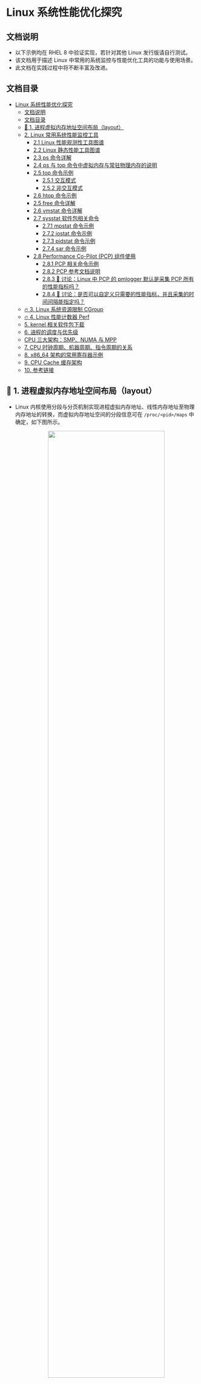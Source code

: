 # Linux 系统性能优化探究

## 文档说明

- 以下示例均在 RHEL 8 中验证实现，若针对其他 Linux 发行版请自行测试。
- 该文档用于描述 Linux 中常用的系统监控与性能优化工具的功能与使用场景。
- 此文档在实践过程中将不断丰富及改进。

## 文档目录
- [Linux 系统性能优化探究](#linux-系统性能优化探究)
  - [文档说明](#文档说明)
  - [文档目录](#文档目录)
  - [🔬 1. 进程虚拟内存地址空间布局（layout）](#-1-进程虚拟内存地址空间布局layout)
  - [2. Linux 常用系统性能监控工具](#2-linux-常用系统性能监控工具)
    - [2.1 Linux 性能观测性工具图谱](#21-linux-性能观测性工具图谱)
    - [2.2 Linux 静态性能工具图谱](#22-linux-静态性能工具图谱)
    - [2.3 ps 命令详解](#23-ps-命令详解)
    - [2.4 ps 与 top 命令中虚拟内存与常驻物理内存的说明](#24-ps-与-top-命令中虚拟内存与常驻物理内存的说明)
    - [2.5 top 命令示例](#25-top-命令示例)
      - [2.5.1 交互模式](#251-交互模式)
      - [2.5.2 非交互模式](#252-非交互模式)
    - [2.6 htop 命令示例](#26-htop-命令示例)
    - [2.5 free 命令详解](#25-free-命令详解)
    - [2.6 vmstat 命令详解](#26-vmstat-命令详解)
    - [2.7 sysstat 软件包相关命令](#27-sysstat-软件包相关命令)
      - [2.7.1 mpstat 命令示例](#271-mpstat-命令示例)
      - [2.7.2 iostat 命令示例](#272-iostat-命令示例)
      - [2.7.3 pidstat 命令示例](#273-pidstat-命令示例)
      - [2.7.4 sar 命令示例](#274-sar-命令示例)
    - [2.8 Performance Co-Pilot (PCP) 组件使用](#28-performance-co-pilot-pcp-组件使用)
      - [2.8.1 PCP 相关命令示例](#281-pcp-相关命令示例)
      - [2.8.2 PCP 参考文档说明](#282-pcp-参考文档说明)
      - [2.8.3 📢 讨论：Linux 中 PCP 的 pmlogger 默认是采集 PCP 所有的性能指标吗？](#283--讨论linux-中-pcp-的-pmlogger-默认是采集-pcp-所有的性能指标吗)
      - [2.8.4 📢 讨论：是否可以自定义只需要的性能指标，并且采集的时间间隔能指定吗？](#284--讨论是否可以自定义只需要的性能指标并且采集的时间间隔能指定吗)
  - [🔥 3. Linux 系统资源限制 CGroup](#-3-linux-系统资源限制-cgroup)
  - [🔥 4. Linux 性能计数器 Perf](#-4-linux-性能计数器-perf)
  - [5. kernel 相关软件包下载](#5-kernel-相关软件包下载)
  - [6. 进程的调度与优先级](#6-进程的调度与优先级)
  - [CPU 三大架构：SMP、NUMA 与 MPP](#cpu-三大架构smpnuma-与-mpp)
  - [7. CPU 时钟周期、机器周期、指令周期的关系](#7-cpu-时钟周期机器周期指令周期的关系)
  - [8. x86\_64 架构的常用寄存器示例](#8-x86_64-架构的常用寄存器示例)
  - [9. CPU Cache 缓存架构](#9-cpu-cache-缓存架构)
  - [10. 参考链接](#10-参考链接)

## 🔬 1. 进程虚拟内存地址空间布局（layout）

- Linux 内核使用分段与分页机制实现进程虚拟内存地址、线性内存地址至物理内存地址的转换，而虚拟内存地址空间的分段信息可在 `/proc/<pid>/maps` 中确定，如下图所示。

  <center><img src="images/linux-process-memory-layout.png" style="width:80%"></center>
  
  `/proc/<pid>/maps` 中的 16 进制虚拟内存地址从显示的低地址位向高地址位扩展，并且在连续的地址空间之间为了保证数据安全性存在一定的 `gap` 区域，而右侧示意图中显示除了进程自身的虚拟内存地址空间外，还存在内核虚拟内存地址空间，两者共同协作完成进程所需执行的任务。

- 对于指定进程的全部状态信息可在 `/proc/<pid>/status` 文件中查看，如上述进程的栈（stack）大小为 132 KiB（占 33 个 page）。
  
  ```bash
  $ sudo grep VmStk /proc/4429/status
    VmStk:       132 kB
  ```

## 2. Linux 常用系统性能监控工具

> 📜 以下命令均可使用 man 命令查询详尽的使用说明

### 2.1 Linux 性能观测性工具图谱

<center><img src="images/linux-performance-observability.jpg" style="width:80%"></center>

### 2.2 Linux 静态性能工具图谱

<center><img src="images/linux-static-performance-tools.jpg" style="width:80%"></center>

### 2.3 ps 命令详解
  
```bash
### GNU 风格的命令行 ###
$ sudo pidof <process_name>
# 根据进程名称查找进程 ID
  
$ sudo ps -p $(pidof <process_name>)
# 查看相应进程的概要信息
$ sudo ps -p $(pidof nginx)
  PID TTY      STAT   TIME COMMAND
  865 ?        Ss     0:00 nginx: master process /usr/sbin/nginx
  866 ?        S      0:00 nginx: worker process
  867 ?        S      0:00 nginx: worker process 
# 查看 Nginx 相关进程的概要信息
  
$ sudo ps -p <pid> -o etime
# 查看指定进程自启动为止的消耗（elapsed）时间
$ sudo ps --forest -C <cmdlist>
# 查看指定命令列表的进程树 结构
$ sudo ps --forest -C nginx -o pid,ppid,cmd
# 查看 Nginx 进程的进程树与 pid、ppid 和 cmd
  
$ sudo ps -ef
$ sudo ps -efL
# 全格式输出系统上运行的所有进程，并显示各个进程的线程数（NLWP）。
# 注意：Linux 内核不区分进程与线程，将线程视为轻量级进程（LWP）。
$ sudo ps -L -C <process_name>
# 查看指定进程的线程信息
$ sudo ps -L [-p|p|-q|q] <pid>
# 查看指定进程的线程信息
$ sudo ps -U <user_name>
# 查看指定用户的进程信息
  
### BSD 风格命令行 ###
$ sudo ps aux
  USER       PID %CPU %MEM    VSZ   RSS TTY      STAT START   TIME COMMAND
  root         1  0.0  0.7 180608 13420 ?        Ss   Apr04   0:05 /usr/lib/systemd/systemd --switched-root --system --deserialize 18
  root         2  0.0  0.0      0     0 ?        S    Apr04   0:00 [kthreadd]
  root         3  0.0  0.0      0     0 ?        I<   Apr04   0:00 [rcu_gp]
  root         4  0.0  0.0      0     0 ?        I<   Apr04   0:00 [rcu_par_gp]
  root         6  0.0  0.0      0     0 ?        I<   Apr04   0:00 [kworker/0:0H-kblockd]
  root         8  0.0  0.0      0     0 ?        I<   Apr04   0:00 [mm_percpu_wq]
  root         9  0.0  0.0      0     0 ?        S    Apr04   0:01 [ksoftirqd/0]
  root        10  0.0  0.0      0     0 ?        I    Apr04   0:01 [rcu_sched]
  root        11  0.0  0.0      0     0 ?        S    Apr04   0:00 [migration/0]
  root        12  0.0  0.0      0     0 ?        S    Apr04   0:00 [watchdog/0]
  ...
# 查看所有用户及进程的扩展详情
# 使用 man ps 查看命令输出的 HEADER 详细说明
# 常见的 HEADER 说明：
#   USER：user，也称为 euser，即运行进程的有效用户 ID。
#   PID：pid，即进程 ID。
#   %CPU：%cpu，也称为 cputime 或 realtime ratio，即进程占所有进程的 CPU 使用时间百分比。
#   %MEM：%mem，即进程的常驻物理内存（resident set size）使用率。
#   VSZ：vsz，即进程的虚拟内存大小（单位为 KiB）。
#   RSS：rss，即进程的常驻内存大小（非 swapped 的物理内存大小），其单位为 KiB。
#   TTY：tname，即进程所在的终端，其中 "?" 代表进程无需运行终端。
#   STAT：stat，即进程的状态。
#   START：start_time，即进程启动的时间或日期。
#   TIME：time，即进程从启动到现在积累的 CPU 使用时间，格式为 "[DD-]HH:MM:SS"，该值逐渐累加。
#   CLS：cls，即进程的调度类别（见下文 "进程的调度与优先级说明"）。
#   COMMAND：comm，即进程的可执行程序名称。
  
$ sudo ps axum
# 查看系统上运行的所有进程，并在每个进程下显示该进程的所有线程。
$ sudo ps axl
# 长列表格式输出系统上运行的所有进程
$ sudo ps axjf
# 查看所有进程的进程树信息，与 pstree 命令类似。
  
$ sudo ps ax --format pid,%mem,comm --sort=-%mem
$ sudo ps axo pid,%mem,comm --sort=-%mem
# 查看进程以进程 ID、进程的物理内存使用率以及进程的可执行程序名称输出，并以物理内存使用率
# 的降序（从高到低）排序。
```
  
### 2.4 ps 与 top 命令中虚拟内存与常驻物理内存的说明

进程的 VSZ 与 RSS 在进程的 `/proc/<pid>/status` 中分别对应 `VmSize` 与 `VmRSS`，而 `VmRSS = RssAnon + RssFile`。
  
```bash
$ sudo cat /proc/4429/status
  ...
  VmSize:   149300 kB
  RssAnon:            3304 kB
  RssFile:            5320 kB
  ...
$ sudo ps axo pid,vsz,rss,comm | grep 4429
  4429 149300  8624 nginx
```
  
top 命令对 PID 4429 的输出如下所示，其中 `VIRT`（进程的虚拟内存）与 ps 命令的 VSZ 相同，`RES`（进程的常驻内存）与 ps 命令的 RSS 相同，SHR 与 `/proc/<pid>/status` 的 RssFile 相同。
  
```bash
$ top -n 1 -p 4429
  Tasks:   1 total,   0 running,   1 sleeping,   0 stopped,   0 zombie
  %Cpu(s):  0.0 us,  0.0 sy,  0.0 ni,100.0 id,  0.0 wa,  0.0 hi,  0.0 si,  0.0 st
  MiB Mem :   1828.8 total,   1268.2 free,    210.0 used,    350.7 buff/cache
  MiB Swap:      0.0 total,      0.0 free,      0.0 used.   1450.3 avail Mem
  
    PID USER      PR  NI    VIRT    RES    SHR S  %CPU  %MEM     TIME+ COMMAND
   4429 nginx     20   0  149300   8624   5320 S   0.0   0.5   0:01.04 nginx 
# top 命令执行 1 秒立即返回
```
  
通过 ps 与 top 命令可查看进程的虚拟内存大小，除此之外也可直接计算进程在虚拟内存中的分段范围而获得其虚拟内存的大小，在 Linux 中进程的虚拟内存分段的映射位于 `/proc/<pid>/maps` 文件中，计算方法如下所示：
  
```bash
$ sudo cat /proc/<pid>/maps | \
  awk '{print $1}' | \
  awk -F'[-]' '{ s=strtonum("0x"$1); e=strtonum("0x"$2); sum+=e-s } END { print sum/1024 }'
# 统计指定进程的虚拟内存地址空间中的地址数量，每个地址对应 1 字节。
# 以上命令返回的单位为 KiB
```

### 2.5 top 命令示例

top 命令具有 `交互式` 与 `非交互式` 模式，以下分别给出两种模式的使用示例：

#### 2.5.1 交互模式

```bash
$ top
top - 15:28:45 up 2 days, 16:03,  2 users,  load average: 0.16, 0.15, 0.11
Tasks: 395 total,   1 running, 394 sleeping,   0 stopped,   0 zombie
%Cpu(s):  0.2 us,  0.5 sy,  0.0 ni, 99.1 id,  0.0 wa,  0.2 hi,  0.1 si,  0.0 st
MiB Mem :  11966.5 total,    355.1 free,   8255.3 used,   3356.1 buff/cache
MiB Swap:   8063.0 total,   7446.4 free,    616.6 used.   2844.0 avail Mem

    PID USER      PR  NI    VIRT    RES    SHR S  %CPU  %MEM     TIME+ COMMAND
   2066 qemu      20   0 2812852 720908  21260 S   1.3   5.9  46:00.15 qemu-kvm
 152018 qemu      20   0 4198252 670024  21388 S   1.3   5.5  98:07.77 qemu-kvm
 151777 qemu      20   0 2936548 633020  21628 S   1.0   5.2  47:40.91 qemu-kvm
 151939 qemu      20   0 4641932   1.7g  21480 S   1.0  14.2  51:33.38 qemu-kvm
   1762 kiosk     20   0 4250616 301256 118868 S   0.7   2.5  21:15.58 gnome-shell
 151861 qemu      20   0 4208372   1.1g  21472 S   0.7   9.4  59:48.37 qemu-kvm
      1 root      20   0  261316  15448   9608 S   0.0   0.1   1:56.07 systemd
      2 root      20   0       0      0      0 S   0.0   0.0   0:00.21 kthreadd
      3 root       0 -20       0      0      0 I   0.0   0.0   0:00.00 rcu_gp
      4 root       0 -20       0      0      0 I   0.0   0.0   0:00.00 rcu_par_gp
...
# 直接运行，默认 3 秒刷新一次。

$ top -d <second>
# 指定间隔的秒数刷新一次

$ top -u <username>
# 只显示指定用户的进程列表刷新

$ top -p pid1,pid2,...
# 只显示指定进程的列表刷新
```

- `Shift + M`：根据 `RES` 常驻物理内存从大到小排序
- `Shift + N`：根据 `PID` 从大到小排序
- `Shift + T`：根据 `TIME+` 的 CPU 使用时间从大到小排序
- 💥 交互模式中的 `F` 键可选择更多的显示选项并用于排序

#### 2.5.2 非交互模式

```bash
$ sudo top -n <number>
# -n 选项：Number-of-interations，指定命令交互输出的次数。

$ sudo top -n 5 -d 1 > /path/to/file
# 每 1 秒刷新进程列表，刷新 5 次，但每次只显示一页结果，将其保存至指定文件中。

$ sudo top -b -n 5 -d 1 > /path/to/file
# 每 1 秒刷新进程列表，刷新 5 次，以批处理的形式保存所有进程列表至指定文件中。
```

<center><img src="images/man-top-demo.png" style="width:80%"></center>

### 2.6 htop 命令示例

htop 命令安装：

```bash
$ sudo cat > /etc/yum.repos.d/epel8.repo <<EOF
[epel8]
name = epel8 repository
baseurl = https://mirrors.tuna.tsinghua.edu.cn/epel/8/Everything/x86_64/
enabled = 1
gpgcheck = 0
EOF
# 配置 epel8 软件仓库

$ sudo dnf install -y htop
# htop 软件来源于 epel8 软件仓库
```

`htop` 命令可提供更加便捷与可视化的管理界面，可通过按键与鼠标点击操作。

<center><img src="images/htop-demo.png" style="width:80%"></center>

### 2.5 free 命令详解

常用选项：

```plaintext
Usage:
 free [options]

Options:
 -b, --bytes         show output in bytes        # 十进制字节表示（bytes）
     --kilo          show output in kilobytes    # 十进制字节表示（kb/KB）
     --mega          show output in megabytes    # 十进制字节表示（mb/MB）
     --giga          show output in gigabytes    # 十进制字节表示（gb/GB）
     --tera          show output in terabytes    # 十进制字节表示（tb/TB）
     --peta          show output in petabytes    # 十进制字节表示（pb/PB）
 -k, --kibi          show output in kibibytes    # 二进制字节表示（kib/KiB）
 -m, --mebi          show output in mebibytes    # 二进制字节表示（mib/MiB）
 -g, --gibi          show output in gibibytes    # 二进制字节表示（gib/GiB）
     --tebi          show output in tebibytes    # 二进制字节表示（tib/TiB）
     --pebi          show output in pebibytes    # 二进制字节表示（pib/PiB）
 -h, --human         show human-readable output  # 以人类可读的方式输出
     --si            use powers of 1000 not 1024
 -l, --lohi          show detailed low and high memory statistics
 -t, --total         show total for RAM + swap             # 显示 RAM + sawp 总共的值
 -s N, --seconds N   repeat printing every N seconds       # 每隔 N 秒打印结果
 -c N, --count N     repeat printing N times, then exit    # 打印 N 次结果
 -w, --wide          wide output                           # 完整打印结果（buffer 与 cache 分开输出）

     --help     display this help and exit
 -V, --version  output version information and exit

For more details see free(1).
```

命令示例：

```bash
$ sudo free -m
$ sudo free -m -w
$ sudo free -m -w -s 3 -t 5
              total        used        free      shared     buffers       cache   available
Mem:          11966        7825         456         410           9        3675        3417
Swap:          8062         321        7741
...
# 每隔 3 秒打印以 MiB 为单位的结果，共采集 5 次。
```

| 字段名          | 含义说明 | /proc/meminfo 中的参数 |
| -------------- | ----- | ----- |
| **total**      | 物理内存或交换内存总容量 | MemTotal / SwapTotal |
| **used**       | 已使用的内存（不含缓存和缓冲区）。计算公式：`used = total - free - buff/cache`。| - |
| **free**       | 完全未被使用的内存 | MemFree / SwapFree |
| **shared**     | 被多个进程共享的内存（通常是 tmpfs）| Shmem |
| **buffers**    | 缓冲区的内存 | Buffers |
| **cache**      | 页缓存（page cache）与 slabs 使用的内存 | Cached + SReclaimable |
| **buff/cache** | 缓存（cache） + 缓冲区（buffer）总和，用于提升磁盘 I/O 性能。| - |
| **available**  | 可用于启动新程序的内存估算值（考虑了可回收的缓存）。**比 `free` 更准确**。| - |

⚠️ 重要：在 free 命令的输出中，相比 free 字段显示的 "完全未被使用的内存"，需更加关注 available 字段的值。`buff/cache` 与 `available` 列的值接近于 0，暗示系统可用内存极低！若 `available` 超过 `total` 的 20%，即使 `used` 接近于 `total`，这种状态也暗示系统是一个健康的系统（healthy system）。

### 2.6 vmstat 命令详解

- 功能：监控虚拟内存使用情况
- 来源：`procps-ng` 软件包  
- 该命令不带参数将显示自启动以来统计信息的平均值  
- 该命令具有多种统计汇总模式，包括 VM 模式（VM mode）、磁盘模式（disk mode）、磁盘分区模式（disk partition mode）与 slab 模式（slab mode）等，默认情况下以 VM 模式输出。 
- 默认情况下，命令输出的内存单位为 KiB，更改单位的选项：
  - `-S k` 选项：单位 KB
  - `-S m` 选项：单位 MB
  - `-S M` 选项：单位 MiB

  ```bash
  root@ceph-node0:~# vmstat -S M 2 5
  procs -----------memory---------- ---swap-- -----io---- -system-- ------cpu-----
   r  b   swpd   free   buff  cache   si   so    bi    bo   in   cs us sy id wa st
   1  0      0    121      9    160    0    0     7   120  188  276  0  0 99  0  0
   1  0      0    121      9    160    0    0     0    19  305  474  0  0 100  0  0
   0  0      0    121      9    160    0    0     0    19  328  462  0  1 99  0  0
   0  0      0    121      9    160    0    0     0    33  327  473  0  1 99  0  0
   0  0      0    120      9    160    0    0     0    39  351  514  0  0 100  0  0
  # 默认 VM 模式输出，单位为 MiB，每隔 2 秒采样，共采样 4 次。
  ```
  
- vmstat 命令 VM 模式输出的详细说明，如下所示：

<center><img src="images/vmstat-header-info.jpg" style="width:80%"></center>

<center><img src="images/linux-process-schedule.jpg" style="width:80%"></center>

### 2.7 sysstat 软件包相关命令

该软件包中主要包含的命令：`mpstat`、`iostat`、`pidstat`、`sar`

#### 2.7.1 mpstat 命令示例

功能：监控 CPU 的使用情况
    
> 注意：mpstat 命令将使用 `/proc/stat` 与 `/proc/interrupts` 文件进行检索，监控统计 CPU 的使用状态。

```bash
$ sudo mpstat -P { <cpu_list> | ALL } \
  -N { <node_list> | ALL } \
  <interval> <count>
# mpstat 命令查看指定 CPU 核心或 NUMA 节点的使用状态
    
$ sudo mpstat -P ALL 1 10
# 实时监控所有 CPU 核心的使用状态，每隔 1 秒采集样本共采集 10 次。
    
$ sudo mpstat -P 1 -N 0 -o JSON 2 5 > mpstat-dump.json
# 实时监控 1 号逻辑 CPU、0 号 NUMA 节点的 CPU 状态，每隔 2 秒采集样本共采集 5 次，
# 结果输出为指定 JSON 文件。
```

<center><img src="images/mpstat-demo.png" style="width:80%"></center>

若需启用实时输出的高亮显示，可设置 `S_COLORS` 环境变量为 `always` 或 `auto`。
  
#### 2.7.2 iostat 命令示例

- 功能：监控磁盘的 I/O 使用情况
- iostat 命令使用内核性能计数器（`perf_event`）统计生成两类报告：CPU 使用报告、设备使用报告
- 常用选项：
  - -c 选项：显示 CPU 使用率报告
  - -d 选项：显示设备使用率报告
  - -x 选项：显示更多的 I/O 统计指标
  - -y 选项：省略自系统启动以来第一行的统计信息
  - -z 选项：省略统计无任何活动的设备
  - --human 选项：显示人类可读的容量格式

  ```bash
  $ sudo iostat 1 5
  # 每 1 秒采集样本共采集 5 次

  $ sudo iostat -cdyz --human 2 10 > /path/to/file
  # sysstat 软件包工具输出的第一行是自系统启动以来统计的平均值，此行可不考虑在内。
  # 每 2 秒采集样本共采集 10 次，实时监控 CPU 与磁盘设备的状态。
  # 输出中的 tps 事务数又称为 IOPS
  ```

  <center><img src="images/iostat-demo.png" style="width:80%"></center>

  ```bash
  $ sudo iostat -dtxyz --human 1 5
  Linux 4.18.0-305.el8.x86_64 (foundation0.ilt.example.com)       09/05/2025      _x86_64_        (4 CPU)

  09/05/2025 11:48:13 AM
  Device            r/s     w/s     rkB/s     wkB/s   rrqm/s   wrqm/s  %rrqm  %wrqm r_await w_await aqu-sz rareq-sz wareq-sz  svctm  %util
  sda              0.00   28.00      0.0k      1.5M     0.00     2.00   0.0%   6.7%    0.00    0.21   0.01     0.0k    53.3k   0.11   0.3%

  09/05/2025 11:48:14 AM
  Device            r/s     w/s     rkB/s     wkB/s   rrqm/s   wrqm/s  %rrqm  %wrqm r_await w_await aqu-sz rareq-sz wareq-sz  svctm  %util
  sda              0.00    1.00      0.0k      8.0k     0.00     0.00   0.0%   0.0%    0.00    0.00   0.00     0.0k     8.0k   1.00   0.1%
  ...
  # 每 1 秒采集磁盘样本，共采集 5 次，显示更多 I/O 统计指标。
  ```

  以上命令输出中的各参数如下所示：

  | 字段 | 含义（单位）| 简要说明 |
  | ----- | ----- | ----- |
  | **r/s**      | 每秒读 I/O 次数（read requests per second） | 读请求频率 |
  | **w/s**      | 每秒写 I/O 次数（write requests per second） | 写请求频率 |
  | **rkB/s**    | 每秒读数据量（kB） | 读吞吐 |
  | **wkB/s**    | 每秒写数据量（kB） | 写吞吐 |
  | **rrqm/s**   | 每秒合并的读请求数 | 读合并量 |
  | **wrqm/s**   | 每秒合并的写请求数 | 写合并量 |
  | **%rrqm**    | 读请求合并比例（%） | 读合并率 |
  | **%wrqm**    | 写请求合并比例（%） | 写合并率 |
  | **r\_await** | 读请求平均等待+服务时间（ms） | 读延迟 |
  | **w\_await** | 写请求平均等待+服务时间（ms） | 写延迟 |
  | **aqu-sz**   | 平均队列长度（活跃请求数） | 队列深度 |
  | **rareq-sz** | 平均读请求大小（kB） | 读块大小 |
  | **wareq-sz** | 平均写请求大小（kB） | 写块大小 |
  | **svctm**    | 平均服务时间（ms，已废弃） | 可忽略 |
  | **%util**    | 设备繁忙时间占比（%） | 磁盘饱和度 |

  参数性能参考：

    - 1️⃣ %util > 80% 且 r_await/w_await > 10 ms → 磁盘瓶颈。
    - 2️⃣ aqu-sz > 1 且 svctm 低 → 队列较深，磁盘还能承担负载。
    - 3️⃣ %rrqm/%wrqm 高 → 合并生效，CPU 省中断。
  
#### 2.7.3 pidstat 命令示例

- 功能：监控进程的使用情况
- 常用选项：
  - -p 选项：进程 PID
  - -t 选项：报告指定进程的线程统计情况
  - -u 选项：报告 CPU 使用率
  - -r 选项：报告页面错误（page faults）与内存使用率
  - -d 选项：报告磁盘统计情况

```bash
$ sudo pidstat -p <pid> -t -u -r <interval> <count>
# 查看进程的状态统计信息
```
  
#### 2.7.4 sar 命令示例

- 功能：系统性能监控与报告工具
- sar 命令从内核性能计数器采集指标

<center><img src="images/linux-static-sar.png" style="width:80%"></center>

- 常用选项：
  - -B 选项：报告 **页面级内存压力** 统计
  
    ```bash
    $ sudo sar -B 1 3
    Linux 4.18.0-305.el8.x86_64 (foundation0.ilt.example.com)       09/05/2025      _x86_64_        (4 CPU)

    08:31:42 PM  pgpgin/s pgpgout/s   fault/s  majflt/s  pgfree/s pgscank/s pgscand/s pgsteal/s    %vmeff
    08:31:43 PM      0.00      0.00     24.00      0.00    163.00      0.00      0.00      0.00      0.00
    08:31:44 PM      0.00      0.00  13558.00      0.00   2058.00      0.00      0.00      0.00      0.00
    08:31:45 PM      0.00     89.00  45575.00      2.00   7720.00      0.00      0.00      0.00      0.00
    Average:         0.00     29.67  19719.00      0.67   3313.67      0.00      0.00      0.00      0.00
    ```

    | 字段 | 含义（单位） | 内核源事件 | 简要说明 |
    | ----- | ----- | ----- | ----- |
    | **pgpgin/s**  | 每秒从块设备 **读** 的页数（4 KB 页）| pgpgin | 内存 **换入** 或 **文件映射读** 总量 |
    | **pgpgout/s** | 每秒向块设备 **写** 的页数（4 KB 页）| pgpgout | 内存 **换出** 或 **脏页回写** 总量 |
    | **fault/s**   | 每秒 **缺页异常** 次数（minor + major）| pgfault | 地址不存在的总次数 |
    | **majflt/s**  | 每秒 **大缺页**（需磁盘 I/O）次数 | pgmajfault | 真正去磁盘读页的次数 |
    | **pgfree/s**  | 每秒放入 **空闲链表** 的页数 | pgfree | 内核 **主动回收** 的页数 |
    | **pgscank/s** | 每秒 **kswapd** 扫描的页数 | pgscank | 后台回收线程工作量 |
    | **pgscand/s** | 每秒 **直接回收** 扫描的页数 | pgscand | 进程自己回收，**阻塞** |
    | **pgsteal/s** | 每秒 **被回收再利用** 的页数（从页缓存与 swap 缓存中回收）| pgsteal | 真正 **腾出来** 的页 |
    | **%vmeff**    | 回收效率 = pgsteal / (pgscank+pgscand) × 100 % | 手工算 | **越高越好**；< 30 % 说明扫描多、偷少，内存压力大 |

    参数性能参考：
    
      - 1️⃣ pgpgin/out 高 → 大量文件读写或 swap 换入换出。
      - 2️⃣ majflt 高 → 内存不足，频繁去磁盘读页。
      - 3️⃣ pgscand 高 → 进程同步回收，会阻塞业务。
      - 4️⃣ %vmeff < 30 → 回收效率低，内存已吃紧，考虑加内存或杀进程。

  - -b 选项：报告所有设备的 I/O 统计
  - -d 选项：报告每个块设备的磁盘 I/O 统计

    ```bash
    $ sudo sar -d 1 3
    ```

    | 字段 | 含义（单位） | 简要说明 |
    | ----- | ----- | ----- |
    | **tps**     | 每秒 I/O 请求数（合并后）| 磁盘 “事务” 频率 |
    | **rkB/s**   | 每秒读数据量（kB）| 读吞吐 |
    | **wkB/s**   | 每秒写数据量（kB）| 写吞吐 |
    | **areq-sz** | 平均每个 I/O 请求的大小（kB）| 块大小；越大越顺序 |
    | **aqu-sz**  | 平均活跃队列长度（即 **in-flight I/O 数**）| 队列深度；>1 表示队列积压 |
    | **await**   | 平均 I/O 响应时间（ms）= 队列 + 服务 | 用户可见延迟 |
    | **svctm**   | 平均 “服务” 时间（ms，已废弃）| 可忽略，仅保留兼容 |
    | **%util**   | 设备繁忙时间占比（%）| **磁盘饱和度**；≥ 80% 即瓶颈 |

    参数性能参考：

      - 1️⃣ %util ≥ 80% 且 await > 10 ms → 磁盘瓶颈。
      - 2️⃣ aqu-sz > 1 且 svctm 低 → 队列较深，磁盘还能承担负载。
      - 3️⃣ areq-sz 大 (>128 kB) → 顺序 I/O；小 (4 kB) → 随机 I/O。

  - -n 选项：报告网络统计（针对不同关键字的参数可参考 man sar）
  - -r 选项：报告 **系统级内存统计**

    ```bash
    $ sudo sar -r 1 5
    Linux 4.18.0-305.el8.x86_64 (foundation0.ilt.example.com)       09/05/2025      _x86_64_        (4 CPU)

    11:25:44 PM kbmemfree   kbavail kbmemused  %memused kbbuffers  kbcached  kbcommit   %commit  kbactive   kbinact   kbdirty
    11:25:45 PM    342612   2496800  11911092     97.20      8312   2855520  16613152     81.00   4265256   4723928        16
    11:25:46 PM    342612   2496800  11911092     97.20      8312   2855520  16613152     81.00   4265256   4723928        16
    11:25:47 PM    342612   2496800  11911092     97.20      8312   2855520  16613152     81.00   4265256   4723928        16
    11:25:48 PM    233788   2380588  12019916     98.09      8312   2852496  16735560     81.60   4250244   4843812        24
    11:25:49 PM    166660   2313464  12087044     98.64      8312   2852636  16835828     82.09   4250272   4918500      1524
    Average:       285657   2436890  11968047     97.67      8312   2854338  16682169     81.34   4259257   4786819       319
    ```

    | 字段 | 含义（单位：kB）| 简要说明 |
    | ----- | ----- | ----- |
    | **kbmemfree** | 完全未被使用的物理内存 | 传统 “空闲” 值 |
    | **kbavail**   | **应用程序能拿到的** 内存估算 | 接近于 `free -k` 的 **available** |
    | **kbmemused** | 已被用掉的物理内存 | `总内存 - kbmemfree` |
    | **%memused**  | 已用占比 | `kbmemused / 总内存 × 100%` |
    | **kbbuffers** | 块设备 **buffer** 缓存 | 旧式块层元数据缓存 |
    | **kbcached**  | **page cache** 文件系统缓存 | 可回收，不影响真正可用内存 |
    | **kbcommit**  | 当前已 **承诺** 的虚拟内存总量 | 所有进程 `malloc/mmap` 申请量 **上限** |
    | **%commit**   | 承诺占比 | `kbcommit / (总内存 + swap) × 100%`；> 100 % 会触发 OOM |
    | **kbactive**  | **活跃** LRU 链表页 | 最近被访问，**不易回收** |
    | **kbinact**   | **非活跃** LRU 链表页 | 一段时间未访问，**优先回收** |
    | **kbdirty**   | 等待回写的 **脏页** | 脏数据量; > 10 % 内存会触发后台写回 |

    参数性能参考：

      - 1️⃣ kbavail 低 → 程序快没钱了，先看缓存能否回收。
      - 2️⃣ %commit > 90 % → 虚拟内存快超售，可能 OOM。
      - 3️⃣ kbdirty 高 → 大量写，观测回写延迟是否飙高。

  - -q 选项：报告队列长度与负载
  - -o 选项：将输出写入指定文件，以二进制数据保存。
  - -f 选项：读取指定数据文件



### 2.8 Performance Co-Pilot (PCP) 组件使用

#### 2.8.1 PCP 相关命令示例

```bash
$ yum install -y pcp pcp-gui pcp-system-tools
# 安装 PCP、PCP 图形化软件包与 PCP 系统工具包
$ systemctl enable --now pmcd.service pmlogger.service
# 启动并开机自启 pmcd 与 pmlogger 守护进程
# pmlogger 服务将指标日志存储于 /var/log/pcp/pmlogger/<hostname>/ 目录中

$ pminfo
# 查看 Co-Pilot 数据库中的性能指标的类型，可通过 pmval 命令列出数据库中的数据。
$ pminfo -dt <metrics_type>
# 查看指定指标类型的说明
$ pminfo -dt kernel.percpu.cpu.idle

$ pmval -s 5 -t 2 proc.nprocs
  metric:    proc.nprocs
  host:      servera.lab.example.com
  semantics: instantaneous value
  units:     none
  samples:   5
  interval:  2.00 sec
          111
          111
          111
          111
          111
# 实时刷新时间间隔 2 秒，共统计 5 次的瞬时进程数。
$ pmval -a /var/log/pcp/pmlogger/workstation.lab.example.com/20210609.14.52.0 <metrics_type>
# 查看默认指标数据归档文件中指定的指标类型日志
# -a 选项指定性能指标的归档日志

$ pmstat -s <sample_number> -t <number>[seconds|minutes] 
# 高层次的系统性能查看工具，在指定的时间间隔内（默认 5 秒刷新一次），共统计指定次数（类似于 vmstat 命令）。
$ pmatop
# 实时刷新系统资源使用信息（类似于 top 命令）
```

#### 2.8.2 PCP 参考文档说明

- PCP 软件包除提供命令行模式的性能指标输出外，还提供 `GUI` 图形化界面及 Web 图形化界面，并可与 `Grafana` 集成显示。
- 该软件包提供强大而丰富的系统性能监控指标与参数，关于 PCP 软件包及相关命令的使用方法，可参考如下 `Red Hat Access` 链接获取更为详细的技术指导：
  - [RHEL 7 性能监控之 PCP](http://www.361way.com/rhel7-pcp/5149.html)  
  - [How do I install Performance Co-Pilot (PCP) on my RHEL server to capture performance logs](https://access.redhat.com/solutions/1137023) 
  - 💪 [Index of Performance Co-Pilot (PCP) articles, solutions, tutorials and white papers](https://access.redhat.com/articles/1145953) 
  - [Interactive web interface for Performance Co-Pilot](https://access.redhat.com/articles/1378113) 
  - [Introduction to storage performance analysis with PCP](https://access.redhat.com/articles/2450251)
  - 📊 [Chapter 10. Setting up graphical representation of PCP metrics](https://access.redhat.com/documentation/en-us/red_hat_enterprise_linux/8/html/monitoring_and_managing_system_status_and_performance/setting-up-graphical-representation-of-pcp-metrics_monitoring-and-managing-system-status-and-performance#doc-wrapper)
  - 📊 [Visualizing system performance with RHEL 8 using Performance Co-Pilot (PCP) and Grafana (Part 1)](https://www.redhat.com/en/blog/visualizing-system-performance-rhel-8-using-performance-co-pilot-pcp-and-grafana-part-1)
  - 📊 [Visualizing system performance with RHEL 8 using Performance Co-Pilot (PCP) and Grafana (Part 2)](https://www.redhat.com/en/blog/visualizing-system-performance-rhel-8-using-performance-co-pilot-pcp-and-grafana-part-2)

#### 2.8.3 📢 讨论：Linux 中 PCP 的 pmlogger 默认是采集 PCP 所有的性能指标吗？

pmlogger 启动后只在 `/var/lib/pcp/config/pmlogger/config.default`（pmlogger 自动生成）中预先定义的一组 “默认指标”，并非采集 `pminfo` 命令返回的所有性能指标。

1️⃣ 自定义修改性能指标：

- 方式1：
      
```bash
$ sudo egrep '^\s+[a-z]' /var/lib/pcp/config/pmlogger/config.default | sed 's/^\t//'
# 过滤 PCP 默认收集的性能指标
# 注意：此配置文件可由 pmlogconf 命令更新并覆盖其中的配置，若通过手动方式更新其中自定义的性能指标，那么需注意备份此文件，防止 pmlogconf 命令的配置覆盖。

$ sudo vim /var/lib/pcp/config/pmlogger/config.default
  ...
  log advisory on default {
    ...
  }
  # 在对应组（group）中添加自定义的性能指标

$ sudo systemctl restart pmlogger.service
# 重启 pmlogger 服务
```

- 👍 方式2（推荐）：
  
```bash
$ sudo vim /var/lib/pcp/config/pmlogger/customized_metrics
  log advisory on default {
    mem.numa.util.dirty
    mem.numa.alloc.hit
  }
  # 创建自定义性能指标文件，文件名可自行指定，pmlogger 将只采集此文件中的性能指标。

  $ sudo vim /etc/pcp/pmlogger/control.d/local
    ...
    #LOCALHOSTNAME  y   n   PCP_LOG_DIR/pmlogger/LOCALHOSTNAME      -r -T24h10m -c config.default -v 100Mb
    LOCALHOSTNAME   y   n   PCP_LOG_DIR/pmlogger/LOCALHOSTNAME      -r -T24h10m -c customized_metrics -v 100Mb
    # 将 -c 选项指定的文件 config.default 修改为自定义文件 customized_metrics

  $ sudo systemctl restart pmlogger.service
  # 重启 pmlogger 服务
  ```

2️⃣ 交互式修改性能指标：

```bash
$ sudo pmlogconf -r /var/lib/pcp/config/pmlogger/config.default

Group: utilization per CPU
Log this group? [n] n

Group: utilization (usr, sys, idle, ...) over all CPUs
Log this group? [y] y
...
# 交互式指定所需的性能指标组
```

#### 2.8.4 📢 讨论：是否可以自定义只需要的性能指标，并且采集的时间间隔能指定吗？

- 调整采样的时间间隔依然可在 `/etc/pcp/pmlogger/control.d/local` 文件中调整

## 🔥 3. Linux 系统资源限制 CGroup

此部分内容请参看 [此链接](https://github.com/Alberthua-Perl/tech-docs/blob/master/Linux%20%E5%9F%BA%E7%A1%80%E4%B8%8E%E8%BF%9B%E9%98%B6/Linux%20%E7%B3%BB%E7%BB%9F%E8%B5%84%E6%BA%90%E9%99%90%E5%88%B6/Linux%20%E7%B3%BB%E7%BB%9F%E8%B5%84%E6%BA%90%E9%99%90%E5%88%B6.md)。

## 🔥 4. Linux 性能计数器 Perf

此部分内容请参看 [此链接](https://github.com/Alberthua-Perl/tech-docs/blob/master/Linux%20%E5%9F%BA%E7%A1%80%E4%B8%8E%E8%BF%9B%E9%98%B6/Linux%20%E6%80%A7%E8%83%BD%E5%88%86%E6%9E%90%E5%B7%A5%E5%85%B7%E4%B9%8B%20perf/Linux%20%E6%80%A7%E8%83%BD%E5%88%86%E6%9E%90%E5%B7%A5%E5%85%B7%E4%B9%8B%20perf.md)。

## 5. kernel 相关软件包下载

- 与系统诊断与优化的部分工具依赖内核的版本，如 perf、SystemTap 等，因此在使用此类工具时需安装内核相关的软件包，并且其版本必须与当前系统内核完全一致。
- 相关的内核软件包安装可参考 [How can I download or install kernel debuginfo packages for RHEL systems?](https://access.redhat.com/solutions/9907#masthead)

## 6. 进程的调度与优先级

- 📜 `man 7 sched` 命令查看进程调度的策略与系统调用
- Linux 中的进程调度策略：  
  - 实时调度策略（real-time scheduling policy）
    - 由实时调度策略调度的进程需在限制的时间内完成任务，常见的策略有 `FF`。
    - 实时调度的进程比非实时调度的进程获得更多的 CPU 使用时间，由于其需要在有限的时间内完成并返回。  
  - 非实时调度策略（non-real-time scheduling policy）
    常见的策略有 `TS`
- Linux 进程调度优先级的分类：
  
  ![linux-process-priorities](images/linux-process-priorities.jpg)
  
  - 系统优先级（system priority）  
  - 实时优先级（real-time priority）  
  - 过时的优先级（obsolete priority）：`/ˈɒbsəliːt/`
    该优先级类型为 `BSD` 风格类型，使用 ps 命令的 `l` 选项查看，其优先级的值与 `pri` 选项不同。
- Linux 中的上下文切换（context switch）：
  - 上下文切换的过程：

    ![linux-context-switch-1](images/linux-context-switch-1.png)

    ![linux-context-switch-2](images/linux-context-switch-2.png)

    - 当一个程序正在执行的过程中，中断（interrupt）或系统调用（system call）发生可以使得 CPU 的控制权从当前进程转移到操作系统内核。
    - 操作系统内核负责保存进程 $P_1$ 在 CPU 中的上下文到 $PCB_1$（PCB 即为进程的 `task_struct` 结构体）中。
    - 从 $PCB_2$ 取出进程 $P_2$ 的 CPU 上下文，将 CPU 控制权转移给进程 $P_2$， 开始执行进程 $P_2$ 的指令。  
  - 发生上下文切换的 3 中场景：
    - 1️⃣ 进程无法运行下去：
      如等待 io 完成，或者等待某个资源、某个事件等。
    - 2️⃣ 进程仍在运行，但内核不让它继续使用 CPU：
      如进程的时间片用完，或者优先级更高的进程抢占，因此该进程必须交出 CPU 的使用权。
    - 3️⃣ 进程还可运行，但其自身的算法决定主动交出 CPU 于别的进程：
      用户程序可以通过系统调用 `sched_yield()` 来交出 CPU，内核则可以通过函数 `cond_resched()` 或者 `yield()` 来做到。
  - 上下文切换又可分为：
    - 自愿上下文切换（voluntary /ˈvɒləntri/）
    - 非自愿上下文切换（involuntary）或强制切换 
  > 自愿上下文切换时进程不再处于运行状态，而非自愿上下文切换时进程仍处于运行状态。
  - 以上场景 1️⃣ 属于自愿上下文切换，而场景 2️⃣ 与 3️⃣ 属于非自愿上下文切换。
- ps 命令常用参数示例：
  
  ```bash
  $ sudo ps axo pid,pri,rtprio,ni,cls,cputime,psr,comm
      PID PRI RTPRio  NI CLS     TIME PSR COMMAND
        1  19      -   0  TS 00:00:10   0 systemd
        2  19      -   0  TS 00:00:00   1 kthreadd
        3  39      - -20  TS 00:00:00   0 rcu_gp
        4  39      - -20  TS 00:00:00   0 rcu_par_gp
        6  39      - -20  TS 00:00:00   0 kworker/0:0H-kblockd
        8  39      - -20  TS 00:00:00   0 mm_percpu_wq
        9  19      -   0  TS 00:00:00   0 ksoftirqd/0
       10  19      -   0  TS 00:00:01   1 rcu_sched
       11 139     99   -  FF 00:00:00   0 migration/0
       12 139     99   -  FF 00:00:00   0 watchdog/0
       13  19      -   0  TS 00:00:00   0 cpuhp/0
       14  19      -   0  TS 00:00:00   1 cpuhp/1
       15 139     99   -  FF 00:00:00   1 watchdog/1
       16 139     99   -  FF 00:00:00   1 migration/1 
       ...
       1677  19      -   0  TS 00:00:00   1 nginx
       1678  19      -   0  TS 00:00:00   0 nginx
       1679  19      -   0  TS 00:00:00   1 nginx
       ...
  # 查看系统所有进程的 PID、系统优先级、实时优先级、nice 值、cls 调度策略、
  # CPU 实际使用时间（realtime）、进程当前被分配的逻辑 CPU 与对应的命令
  
  $ cat /proc/<pid>/status
    ...
    voluntary_ctxt_switches:        1  # 自愿上下文切换数目
    nonvoluntary_ctxt_switches:     4  # 非自愿上下文切换数目
  # voluntary_ctxt_switches, nonvoluntary_ctxt_switches: since Linux 2.6.23
  # 以上数目是进程被调度运行后的累加值
  # 注意：
  #   自愿上下文切换数目占多数说明进程相对 CPU 的资源需求不高，而非自愿上下文切换数目较多
  #   的话，需考虑其对 CPU 的资源需求可能存在瓶颈，被内核强制调度切换。
  ```
  
  从上述 ps 命令的输出中可知：  
  - CLS 调度策略为 TS（SCHED_NORMAL）的进程不具有实时优先级（RTPRio）
  - ✨ 进程具有最高的实时优先级（99）而具有最低的系统优先级（139）彼此间不矛盾，因为实时优先级是进程在限定时间内需完成的任务可，需抢占 CPU 资源快速完成任务，而任务完成后不再占用 CPU 资源具有较低的系统的优先级，此类进程通常为内核进程。

## CPU 三大架构：SMP、NUMA 与 MPP

- `SMP`（Symmetric /sɪˈmetrɪk/ Multiprocessing，对称多处理器），顾名思义, 在 SMP 中所有的处理器都是对等的, 它们通过总线连接共享同一块物理内存，这也就导致了系统中所有资源（CPU、内存、io 等）都是共享的。当打开服务器的背板盖，如果发现有多个 CPU 的槽位，但是却连接到同一个内存插槽的位置，那一般就是 SMP 架构的服务器。日常中常见的 PC、笔记本、手机还有一些老旧的服务器都是此架构，其架构简单，但是拓展性能较差。SMP 架构在 Linux 中如下所示：

```bash
$ sudo ls -lhd /sys/devices/system/node/node*
  drwxr-xr-x. 4 root root 0 Sep  2 20:20 /sys/devices/system/node/node0
# 若只有一个 node0 的话，即为 SMP 架构。  
```

- `NUMA`（Non-Uniform Memory Access，非一致性内存访问），这种模型的目的是为了解决 SMP 扩容性差而提出的技术方案。也就是说，NUMA 相当于多个 CPU 的资源分开，以 `node` 为单位进行分割，每个 node 里有着独有的 core、内存等资源，这也就导致了 CPU 在性能使用上的提升，但是同样存在问题，即 2 个 node 之间的资源交互非常慢（remote node 访问效率），当 CPU 增多的情况下，性能提升的幅度并不是很高。所以可以看到明明有很多核心的服务器却只有 2 个 node。一般而言，NUMA 架构分配 2 或 4 个 node，这样 node 间的访问效率相对合适。

- `MPP`（Massive Parallel Processing），这个可以理解为刀片服务器，每个刀扇里的都是一台独立的 SMP 架构服务器，且每个刀扇之间均有高性能的网络设备进行交互，保证 SMP 服务器之间的数据传输性能。相比 NUMA 来说更适合大规模的计算，唯一不足的是，当其中的 SMP 节点增多的情况下，与之对应的计算管理系统也需要相对应的提高。

## 7. CPU 时钟周期、机器周期、指令周期的关系

- CPU 的最小时间单位是时钟周期，而一个机器周期包括若干个时钟周期，而指令周期，则包含若干个机器周期。
- 🤘 按粒度排序：**指令周期 > 机器周期 > 时钟周期**
- 时钟周期（Clock Cycle）： 
  - 时钟周期也称为 **振荡周期**，定义为 **振荡频率** 的倒数。  
  - 时钟周期是计算机中 CPU 的最基本、最小的时间单位。  
  - 在一个时钟周期内，CPU 仅完成一个最基本的动作。
- 机器周期（Machine Cycle）：  
  - 机器周期也称为 CPU 周期（CPU Cycle），在计算机中，为了便于管理，常把一条指令的执行过程划分为若干个阶段。 
  - 如，取指令、存储器（即主存）读、存储器写等，这每一项工作称为一个 **基本操作**（注意：每一个基本操作都是由若干 CPU 最基本的动作组成）。完成一个 **基本操作** 所需要的时间称为机器周期。通常用内存中读取一个指令的最短时间来规定 CPU 周期。
- 指令周期（Intruction Cycle）： 
  - 计算机从取指令到指令执行完毕的时间。
- 💻 一个完整的指令周期可包含以下五个阶段：
  
  ![instruction-cycle](images/instruction-cycle.jpg)
  
  - 取指令（Instruction Fetch）：
    - CPU 从指令寄存器指向的内存地址读取指令。
    - 指令寄存器也称为程序计数器（Program Counter，`PC`），其主要作用是 CPU 根据指令地址从内存里把具体的指令加载到指令寄存器中，并存储下一条要执行的指令在内存中的地址。当 CPU 执行完当前指令后，会从指令寄存器中读取下一条指令的地址，并将其加载到指令寄存器中，然后开始执行下一条指令。  
  - 指令译码（Instruction Decode）：
    CPU 解码取出的指令，并确定执行该指令所需要的操作。此阶段还会确定读取操作数的地址，并把它们传送到执行阶段。  
  - 执行指令（Execute）：
    CPU 执行指令并计算结果。操作数在指令译码阶段被读取并在执行阶段进行计算。 
  - 访问存储器（Memory Access）：
    若当前指令需要访问内存，则在该阶段中访问内存。 
  - 写回数据（Write Back）：
    最终计算结果被写回到 CPU 的寄存器或者内存。  
  - 以上五个阶段组成一个指令周期。需要注意的是，不是所有的指令都需要以上五个阶段全部执行，一些比较简单的指令可能只需要执行前三个或者前四个阶段。而有些复杂的指令可能需要多个指令周期才能完成。
- 对于一个指令周期来说，取出一条指令，然后执行它，至少需要两个 CPU 周期。取出指令至少需要一个 CPU 周期，执行至少也需要一个 CPU 周期，复杂的指令则需要更多的 CPU 周期。而一个 CPU 周期是若干时钟周期之和。
  
  ![three-cycle-relationship](images/three-cycle-relationship.jpg)

## 8. x86_64 架构的常用寄存器示例

- x86_64 架构是 x86 架构的 64 位扩展，它包括了一些与 32 位版本不同的寄存器，以下列举了 x86_64 架构中常用寄存器的全称和简称： 
  - 通用寄存器 (General-Purpose Registers)：
    - RAX (Accumulator Register)
    - RBX (Base Register)
    - RCX (Counter Register)
    - RDX (Data Register)
    - RSI (Source Index Register)
    - RDI (Destination Index Register)
    - RBP (Base Pointer Register)
    - RSP (Stack Pointer Register)
    - R8-R15：新增 8 个通用寄存器，即 R8、R9、R10、R11、R12、R13、R14、R15。
  - 程序计数器 (Program Counter Registers, PC)：
    - RIP (Instruction Pointer Register)：
      存储 CPU 正在执行的指令的地址。  
  - 标志寄存器 (Flags Registers)：
    - RFlags (Flags Register)：
      存储 CPU 状态的二进制标志，包含了 x86_32 架构中的 EFlags 寄存器。  
  - 💪 控制寄存器 (Control Registers)：
    - CR0 (Control Register 0)：
      用于开启和关闭虚拟内存、保护模式和分页机制等功能的控制寄存器。
    - CR2 (Control Register 2)：
      存储最近一次的访问内存产生的缺页异常的地址值。
    - **`CR3`** (Control Register 3)：
      CR3 寄存器在 x86 架构中称为 **页表基址寄存器**（Page Table Base Register，`PTBR`），它存储的是操作系统在虚拟内存管理中的页表的基地址（起始地址）。页表基址寄存器是在页表实现中的核心组成部分，通过 PTBR 可以定位到页表在内存中的位置，使 CPU 能够正确地将虚拟地址转换为物理地址。在进程切换时，操作系统会更新 PTBR 中的值，以指向相应进程的页表（每个进程都有一个独立的页表）。
    - CR4 (Control Register 4)：
      用于激活一些高级的 CPU 功能，如调试寄存器、全局页面等。
    - CR8 (Control Register 8)：
      用于控制中断的优先级。
- 在 x86_64 架构中，32 位的寄存器名称的前缀由 E 改为 R，如，RAX、RBX、RCX 等。此外，x86_64 架构还引入了 8 个新增的通用寄存器 R8-R15。这些寄存器的作用和 32 位的通用寄存器一样，可以用于存储数据和进行各种运算。

## 9. CPU Cache 缓存架构

- 计算机存储体系整体分层示意：
  
  ![compute-storage-arch](images/compute-storage-arch.jpg)

- CPU Cache 缓存架构拓扑示例：  
  使用 `lstopo` 命令以获取如下拓扑，分别来自于 Intel Core i5 与 i7 处理器。
  
  ![foundation0-cpu-topo](images/foundation0-cpu-topo.png)
  
  ![lenovo-t580-cpu-cache-topo](images/lenovo-t580-cpu-cache-topo.png)
  
  ![dell-poweredge-r720-cpu-topo](images/dell-poweredge-r720-cpu-topo.png)
  
  ```bash
  $ sudo yum install -y hwloc-gui
  # 安装基于 GUI 的系统拓扑信息软件包
  
  $ sudo lstopo --logical --no-io
  Machine (9951MB total) + Package L#0
    NUMANode L#0 (9951MB)
    L3 L#0 (3072KB)
      L2 L#0 (256KB) + L1d L#0 (32KB) + L1i L#0 (32KB) + Core L#0 + PU L#0
      L2 L#1 (256KB) + L1d L#1 (32KB) + L1i L#1 (32KB) + Core L#1 + PU L#1
      L2 L#2 (256KB) + L1d L#2 (32KB) + L1i L#2 (32KB) + Core L#2 + PU L#2
      L2 L#3 (256KB) + L1d L#3 (32KB) + L1i L#3 (32KB) + Core L#3 + PU L#3
  # 查看主机的 CPU 逻辑拓扑信息
  
  $ sudo sudo lstopo --physical --no-io
  Machine (9951MB total) + Package P#0
    NUMANode P#0 (9951MB)
    L3 (3072KB)
      L2 (256KB) + L1d (32KB) + L1i (32KB) + Core P#0 + PU P#0
      L2 (256KB) + L1d (32KB) + L1i (32KB) + Core P#1 + PU P#1
      L2 (256KB) + L1d (32KB) + L1i (32KB) + Core P#2 + PU P#2
      L2 (256KB) + L1d (32KB) + L1i (32KB) + Core P#3 + PU P#3 
  # 查看主机的 CPU 物理拓扑信息
  
  $ sudo lstopo --no-io
  Machine (9951MB total) + Package L#0
    NUMANode L#0 (P#0 9951MB)
    L3 L#0 (3072KB)
      L2 L#0 (256KB) + L1d L#0 (32KB) + L1i L#0 (32KB) + Core L#0 + PU L#0 (P#0)
      L2 L#1 (256KB) + L1d L#1 (32KB) + L1i L#1 (32KB) + Core L#1 + PU L#1 (P#1)
      L2 L#2 (256KB) + L1d L#2 (32KB) + L1i L#2 (32KB) + Core L#2 + PU L#2 (P#2)
      L2 L#3 (256KB) + L1d L#3 (32KB) + L1i L#3 (32KB) + Core L#3 + PU L#3 (P#3) 
  # 查看主机的 CPU 逻辑与物理拓扑信息
  # 注意：
  #   PU 表示物理处理单元 (Pysical Processing Unit)，指的是映射到物理处理器的标识符。
  #   P# 表示处理器 (Package) 标识符，也是映射到物理处理器上的标识符。
  ```

- 使用 `valgrind` 命令测试程序的 CPU Cache 在 `L1` 缓存与 `LL` 缓存（最慢的一级缓存或最后一级缓存）中的命中率，为程序的优化提供相应线索：
  
  ```bash
  $ man valgrind
  # 查看 valgrind 命令的使用方法
  
  $ sudo valgrind --tool=cachegrind ./cache-test1
  ==1798== Cachegrind, a cache and branch-prediction profiler
  ==1798== Copyright (C) 2002-2017, and GNU GPL'd, by Nicholas Nethercote et al.
  ==1798== Using Valgrind-3.14.0 and LibVEX; rerun with -h for copyright info
  ==1798== Command: bin/cache-test1
  ==1798== 
  --1798-- warning: L3 cache found, using its data for the LL simulation.    # 使用 L3 缓存作为 LL 缓存
  Starting
  Finished
  ==1798== 
  ==1798== I   refs:      6,750,717,128    
  ==1798== I1  misses:            1,011    # L1 指令缓存未命中数
  ==1798== LLi misses:            1,002    # LL 指令缓存未命中数
  ==1798== I1  miss rate:          0.00%   # L1 指令缓存未命中率（I1 misses/I refs）
  ==1798== LLi miss rate:          0.00%   # LL 指令缓存未命中率（LLi miss rate/I refs）
  ==1798== 
  ==1798== D   refs:      3,937,858,532  (3,375,270,491 rd   + 562,588,041 wr)  
  ==1798== D1  misses:       35,159,402  (        2,516 rd   +  35,156,886 wr)  # L1 数据缓存未命中数
  ==1798== LLd misses:       35,158,984  (        2,126 rd   +  35,156,858 wr)  # LL 数据缓存未命中数 
  ==1798== D1  miss rate:           0.9% (          0.0%     +         6.2%  )  # L1 数据缓存未命中率（D1 misses/D refs）
  ==1798== LLd miss rate:           0.9% (          0.0%     +         6.2%  )  # LL 数据缓存未命中率（LLd misses/D refs）
  ==1798== 
  ==1798== LL refs:          35,160,413  (        3,527 rd   +  35,156,886 wr)
  ==1798== LL misses:        35,159,986  (        3,128 rd   +  35,156,858 wr)
  ==1798== LL miss rate:            0.3% (          0.0%     +         6.2%  )
  ```

- CPU Cache 缓存命中率的 C 程序代码示例：
  左侧为 cache1.c，右侧为 cache2.c。
  
  ![cpu-cache-valgrind-test-demo](images/cpu-cache-valgrind-test-demo.png)
  
  以上代码用以定义一个 7500 个行元素与 7500 个列元素的二维数组。左侧示例先定义行，在每行中以列进行递增，每行中的列元素的值是整型变量 `i`（行的索引号）与整型变量 `j`（列的索引号）的乘积，而右侧示例先定义列，在每列中以行进行递增。因此，两者编译后使用 valgrind 命令进行缓存命中率测试，结果如下所示：
  
  ![cpu-cache-valgrind-test-1](images/cpu-cache-valgrind-test-1.png)
  
  ![cpu-cache-valgrind-test-2](images/cpu-cache-valgrind-test-2.png)
  
  从测试结果可知 cache1 的 L1 数据写缓存未命中率（6.2%）明显低于 cache2 的（100.0%），其原因在于 CPU Cache 缓存以缓存行（Cache line）的方式进行存储，先定义行再以列进行递增的效率更高。

## 10. 参考链接

- USE 方法：
  - [Thinking Methodically about Performance. Brendan Gregg, Joyent](https://queue.acm.org/detail.cfm?id=2413037)
  - [The USE Method. Brendan Gregg](https://www.brendangregg.com/usemethod.html)
- 🚨 [Linux Performance Analysis in 60,000 Milliseconds](https://netflixtechblog.com/linux-performance-analysis-in-60-000-milliseconds-accc10403c55) 
- [如何理解 CPU steal time](https://www.cnblogs.com/my-show-time/p/15893877.html)
- ❤️ [Linux kernel profiling with perf](https://perf.wiki.kernel.org/index.php/Tutorial)
- [Linux 性能分析工具 Perf 简介](https://segmentfault.com/a/1190000021465563)
- [进程切换：自愿 (voluntary) 与强制 (involuntary)](http://linuxperf.com/?p=209)
